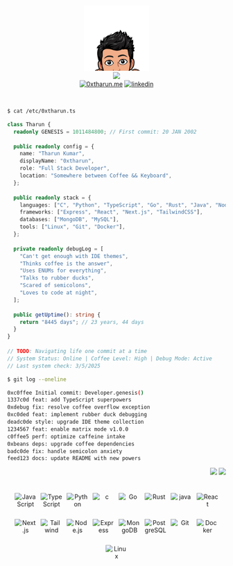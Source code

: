 <div align="center">
  <img src="./icons/favicon.png" width="150" height="150" alt="Logo" />
</div>

<div align="center">
  <img src="https://readme-typing-svg.vercel.app/?lines=Hi+there!+I'm+Tharun+👋;Full+Stack+Developer;Always+learning+new+things&vcenter=true&center=true&width=450">
</div>

<div align="center">
  <a href="https://0xtharun.me"><img src="https://img.shields.io/badge/Portfolio-255E63?style=for-the-badge&logo=About.me&logoColor=white" alt="0xtharun.me"/></a>
  <a href="https://www.linkedin.com/in/0xtharun"><img src="https://img.shields.io/badge/LinkedIn-0077B5?style=for-the-badge&logo=linkedin&logoColor=white" alt="linkedin"/></a>
</div>

&nbsp;

```bash
$ cat /etc/0xtharun.ts
```

```typescript
class Tharun {
  readonly GENESIS = 1011484800; // First commit: 20 JAN 2002

  public readonly config = {
    name: "Tharun Kumar",
    displayName: "0xtharun",
    role: "Full Stack Developer",
    location: "Somewhere between Coffee && Keyboard",
  };

  public readonly stack = {
    languages: ["C", "Python", "TypeScript", "Go", "Rust", "Java", "Node.js"],
    frameworks: ["Express", "React", "Next.js", "TailwindCSS"],
    databases: ["MongoDB", "MySQL"],
    tools: ["Linux", "Git", "Docker"],
  };

  private readonly debugLog = [
    "Can't get enough with IDE themes",
    "Thinks coffee is the answer",
    "Uses ENUMs for everything",
    "Talks to rubber ducks",
    "Scared of semicolons",
    "Loves to code at night",
  ];

  public getUptime(): string {
    return "8445 days"; // 23 years, 44 days
  }
}

// TODO: Navigating life one commit at a time
// System Status: Online | Coffee Level: High | Debug Mode: Active
// Last system check: 3/5/2025
```

```bash
$ git log --oneline
```

```bash
0xc0ffee Initial commit: Developer.genesis()
1337c0d feat: add TypeScript superpowers
0xdebug fix: resolve coffee overflow exception
0xc0ded feat: implement rubber duck debugging
deadc0de style: upgrade IDE theme collection
1234567 feat: enable matrix mode v1.0.0
c0ffee5 perf: optimize caffeine intake
0xbeans deps: upgrade coffee dependencies
badc0de fix: handle semicolon anxiety
feed123 docs: update README with new powers
```

<div align="end">
  <a href="https://github.com/0xtharun/0xtharun"><img src="https://komarev.com/ghpvc/?username=0xtharun&color=green&style=for-the-badge"/></a>
  <a href="https://github.com/0xtharun?tab=followers"><img src="https://img.shields.io/github/followers/0xtharun?style=for-the-badge&color=green"/></a>
</div>

<h1 align="center"></h1>

<div align="center">
  <p
    align="center"
    style="display: flex; flex-wrap: wrap; justify-content: center; gap: 10px;">
    <img
      src="https://cdn.jsdelivr.net/gh/devicons/devicon/icons/javascript/javascript-original.svg"
      width="50"
      height="50"
      alt="JavaScript"
    />
    <img
      src="https://cdn.jsdelivr.net/gh/devicons/devicon/icons/typescript/typescript-original.svg"
      width="50"
      height="50"
      alt="TypeScript"
    />
    <img
      src="https://cdn.jsdelivr.net/gh/devicons/devicon/icons/python/python-original.svg"
      width="50"
      height="50"
      alt="Python"
    />
    <img
      src="https://cdn.jsdelivr.net/gh/devicons/devicon/icons/c/c-original.svg"
      width="50"
      height="50"
      alt="c"
    />
    <img
      src="https://cdn.jsdelivr.net/gh/devicons/devicon/icons/go/go-original-wordmark.svg"
      width="50"
      height="50"
      alt="Go"
    />
    <img
      src="https://cdn.jsdelivr.net/gh/devicons/devicon/icons/rust/rust-original.svg"
      width="50"
      height="50"
      alt="Rust"
    />
    <img
      src="https://cdn.jsdelivr.net/gh/devicons/devicon/icons/java/java-original.svg"
      width="50"
      height="50"
      alt="java"
    />
    <img
      src="https://cdn.jsdelivr.net/gh/devicons/devicon/icons/react/react-original.svg"
      width="50"
      height="50"
      alt="React"
    />
    <img
      src="https://cdn.jsdelivr.net/gh/devicons/devicon/icons/nextjs/nextjs-original.svg"
      width="50"
      height="50"
      alt="Next.js"
    />
    <img
      src="https://www.vectorlogo.zone/logos/tailwindcss/tailwindcss-icon.svg"
      width="50"
      height="50"
      alt="Tailwind"
    />
    <img
      src="https://cdn.jsdelivr.net/gh/devicons/devicon/icons/nodejs/nodejs-original.svg"
      width="50"
      height="50"
      alt="Node.js"
    />
    <img
      src="https://cdn.jsdelivr.net/gh/devicons/devicon/icons/express/express-original.svg"
      width="50"
      height="50"
      alt="Express"
    />
    <img
      src="https://cdn.jsdelivr.net/gh/devicons/devicon/icons/mongodb/mongodb-original.svg"
      width="50"
      height="50"
      alt="MongoDB"
    />
    <img
      src="https://cdn.jsdelivr.net/gh/devicons/devicon/icons/postgresql/postgresql-original.svg"
      width="50"
      height="50"
      alt="PostgreSQL"
    />
    <img
      src="https://cdn.jsdelivr.net/gh/devicons/devicon/icons/git/git-original.svg"
      width="50"
      height="50"
      alt="Git"
    />
    <img
      src="https://cdn.jsdelivr.net/gh/devicons/devicon/icons/docker/docker-original.svg"
      width="50"
      height="50"
      alt="Docker"
    />
    <img
      src="https://cdn.jsdelivr.net/gh/devicons/devicon/icons/linux/linux-original.svg"
      width="50"
      height="50"
      alt="Linux"
    />
  </p>
</div>
